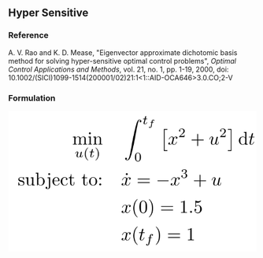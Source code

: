 ## Hyper Sensitive

### Reference
A. V. Rao and K. D. Mease, "Eigenvector approximate dichotomic basis method for solving hyper-sensitive optimal control problems", *Optimal Control Applications and Methods*, vol. 21, no. 1, pp. 1-19, 2000, doi: 10.1002/(SICI)1099-1514(200001/02)21:1<1::AID-OCA646>3.0.CO;2-V

### Formulation
![formulation](assets/formulation.svg)

<!-- ### Solution -->